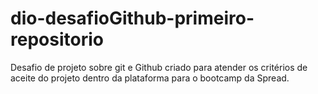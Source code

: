 # dio-desafioGithub-primeiro-repositorio
Desafio de projeto sobre git e Github criado para atender os critérios de aceite do projeto dentro da plataforma para o bootcamp da Spread.


